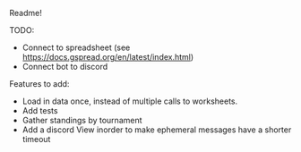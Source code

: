 Readme!

TODO:
* Connect to spreadsheet (see https://docs.gspread.org/en/latest/index.html)
* Connect bot to discord


Features to add:
* Load in data once, instead of multiple calls to worksheets.
* Add tests
* Gather standings by tournament
* Add a discord View inorder to make ephemeral messages have a shorter timeout
